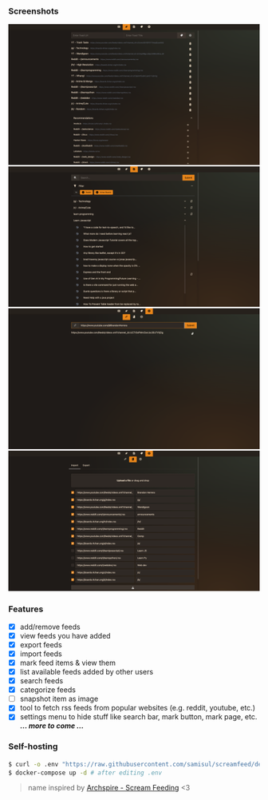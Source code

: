 ### Screenshots

![1](./.github/screenshots/1.png)
![2](./.github/screenshots/2.png)
![3](./.github/screenshots/3.png)
![4](./.github/screenshots/4.png)

### Features

- [x] add/remove feeds
- [x] view feeds you have added
- [x] export feeds
- [x] import feeds
- [x] mark feed items & view them
- [x] list available feeds added by other users
- [x] search feeds
- [x] categorize feeds
- [ ] snapshot item as image
- [x] tool to fetch rss feeds from popular websites (e.g. reddit, youtube, etc.)
- [x] settings menu to hide stuff like search bar, mark button, mark page, etc.
      **_... more to come ..._**

### Self-hosting

```bash
$ curl -o .env "https://raw.githubusercontent.com/samisul/screamfeed/dev/.example.env" && curl -o docker-compose.yaml "https://raw.githubusercontent.com/samisul/screamfeed/dev/docker-compose.prod.yaml"
$ docker-compose up -d # after editing .env
```

> name inspired by [Archspire - Scream Feeding](https://www.youtube.com/watch?v=xg8OPdc0wI8) <3
